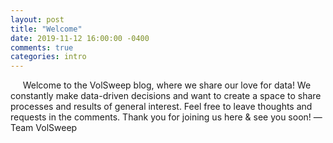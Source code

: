 ```yaml
---
layout: post
title: "Welcome"
date: 2019-11-12 16:00:00 -0400
comments: true
categories: intro
---
```


&nbsp;&nbsp;&nbsp;&nbsp;&nbsp;Welcome to the VolSweep blog, where we share our love for data!  We constantly make data-driven decisions and want to create a space to share processes and results of general interest.  Feel free to leave thoughts and requests in the comments.  Thank you for joining us here & see you soon!  &#8212;Team VolSweep
